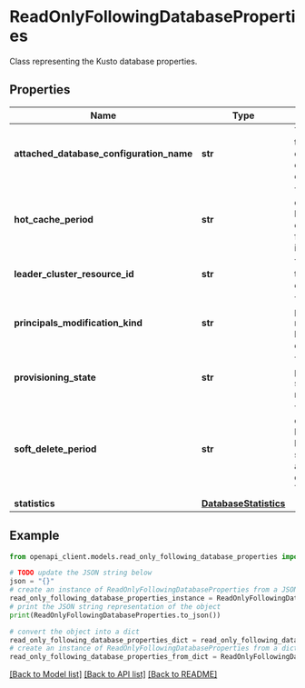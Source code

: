 # ReadOnlyFollowingDatabaseProperties

Class representing the Kusto database properties.

## Properties

Name | Type | Description | Notes
------------ | ------------- | ------------- | -------------
**attached_database_configuration_name** | **str** | The name of the attached database configuration cluster | [optional] [readonly] 
**hot_cache_period** | **str** | The time the data should be kept in cache for fast queries in TimeSpan. | [optional] 
**leader_cluster_resource_id** | **str** | The name of the leader cluster | [optional] [readonly] 
**principals_modification_kind** | **str** | The principals modification kind of the database | [optional] [readonly] 
**provisioning_state** | **str** | The provisioned state of the resource. | [optional] [readonly] 
**soft_delete_period** | **str** | The time the data should be kept before it stops being accessible to queries in TimeSpan. | [optional] [readonly] 
**statistics** | [**DatabaseStatistics**](DatabaseStatistics.md) |  | [optional] 

## Example

```python
from openapi_client.models.read_only_following_database_properties import ReadOnlyFollowingDatabaseProperties

# TODO update the JSON string below
json = "{}"
# create an instance of ReadOnlyFollowingDatabaseProperties from a JSON string
read_only_following_database_properties_instance = ReadOnlyFollowingDatabaseProperties.from_json(json)
# print the JSON string representation of the object
print(ReadOnlyFollowingDatabaseProperties.to_json())

# convert the object into a dict
read_only_following_database_properties_dict = read_only_following_database_properties_instance.to_dict()
# create an instance of ReadOnlyFollowingDatabaseProperties from a dict
read_only_following_database_properties_from_dict = ReadOnlyFollowingDatabaseProperties.from_dict(read_only_following_database_properties_dict)
```
[[Back to Model list]](../README.md#documentation-for-models) [[Back to API list]](../README.md#documentation-for-api-endpoints) [[Back to README]](../README.md)


